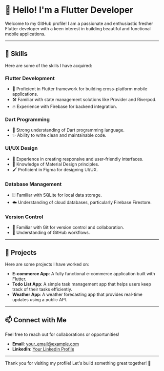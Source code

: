 # 👋 Hello! I'm a Flutter Developer

Welcome to my GitHub profile! I am a passionate and enthusiastic fresher Flutter developer with a keen interest in building beautiful and functional mobile applications.

---

## 🚀 Skills

Here are some of the skills I have acquired:

### Flutter Development
- 🌟 Proficient in Flutter framework for building cross-platform mobile applications.
- 🛠 Familiar with state management solutions like Provider and Riverpod.
- 🔥 Experience with Firebase for backend integration.

### Dart Programming
- 📜 Strong understanding of Dart programming language.
- ✨ Ability to write clean and maintainable code.

### UI/UX Design
- 🎨 Experience in creating responsive and user-friendly interfaces.
- 📱 Knowledge of Material Design principles.
- 🖌 Proficient in Figma for designing UI/UX.

### Database Management
- 🗄 Familiar with SQLite for local data storage.
- ☁️ Understanding of cloud databases, particularly Firebase Firestore.

### Version Control
- 🔧 Familiar with Git for version control and collaboration.
- 🐙 Understanding of GitHub workflows.

---

## 🌟 Projects

Here are some projects I have worked on:

- **E-commerce App**: A fully functional e-commerce application built with Flutter. 
- **Todo List App**: A simple task management app that helps users keep track of their tasks efficiently.
- **Weather App**: A weather forecasting app that provides real-time updates using a public API.

---

## 📫 Connect with Me

Feel free to reach out for collaborations or opportunities!

- **Email**: [your_email@example.com](mailto:ravishankarprashan76@gmail.com)
- **LinkedIn**: [Your LinkedIn Profile](https://www.linkedin.com/in/yourprofile)

---

Thank you for visiting my profile! Let's build something great together! 🎉
